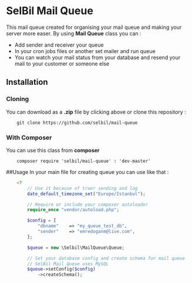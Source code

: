 # SelBil Mail Queue

This mail queue created for organising your mail queue and making your server more easer. By using **Mail Queue** class you can :
* Add sender and receiver your queue
* In your cron jobs files or another set mailer and run queue
* You can watch your mail status from your database and resend your mail to your customer or someone else

## Installation
### Cloning
You can download as a **.zip** file by clicking above or clone this repository :
```
	git clone https://github.com/selbil/mail-queue
```

### With Composer
You can use this class from __composer__
```
	composer require 'selbil/mail-queue' : 'dev-master'
```

##Usage
In your main file for creating queue you can use like that :
```php
	<?
		// Use it because of truer sending and log
		date_default_timezone_set("Europe/Istanbul");

		// Require or include your composer autoloader
		require_once "vendor/autoload.php";

		$config = [
			"dbname"	=> "my_queue_test_db",
			"sender"	=> "emredoganm@live.com",
		];

		$queue = new \Selbil\MailQueue\Queue;

		// Set your database config and create schema for mail queue
		// SelBil Mail Queue uses MySQL
		$queue->setConfig($config)
			->createSchema();
```